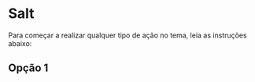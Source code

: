 # Salt

Para começar a realizar qualquer tipo de ação no tema, leia as instruções abaixo:

<h2>Opção 1</h2>
